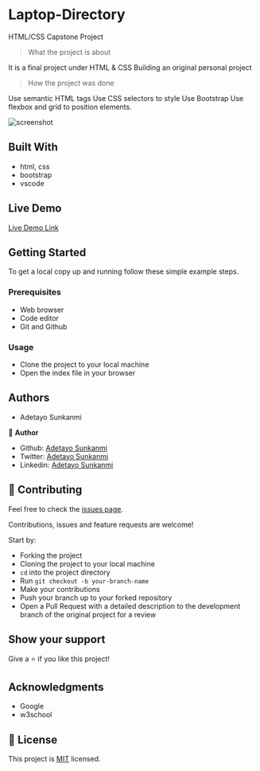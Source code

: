 # Laptop-Directory

HTML/CSS Capstone Project

> What the project is about

It is a final project under HTML & CSS
Building an original personal project

> How the project was done

Use semantic HTML tags
Use CSS selectors to style
Use Bootstrap
Use flexbox and grid to position elements.

![screenshot](images/loyaltysytems.jpg)

## Built With

- html, css
- bootstrap
- vscode

## Live Demo

[Live Demo Link](https://rawcdn.githack.com/jstloyal/Laptop-Directory/7c781b0dcf12aa6a05683e12dfe1222985b097d8/HTML-file/home.html)

## Getting Started

To get a local copy up and running follow these simple example steps.

### Prerequisites

- Web browser
- Code editor
- Git and Github

### Usage

- Clone the project to your local machine
- Open the index file in your browser

## Authors

- Adetayo Sunkanmi

👤 **Author**

- Github: [Adetayo Sunkanmi](https://github.com/jstloyal)
- Twitter: [Adetayo Sunkanmi](https://twitter.com/jstloyalty)
- Linkedin: [Adetayo Sunkanmi](https://www.linkedin.com/in/jstloyalty/)

## 🤝 Contributing

Feel free to check the [issues page](https://github.com/jstloyal/Laptop-Directory/issues).

Contributions, issues and feature requests are welcome!

Start by:

- Forking the project
- Cloning the project to your local machine
- `cd` into the project directory
- Run `git checkout -b your-branch-name`
- Make your contributions
- Push your branch up to your forked repository
- Open a Pull Request with a detailed description to the development branch of the original project for a review

## Show your support

Give a ⭐️ if you like this project!

## Acknowledgments

- Google
- w3school

## 📝 License

This project is [MIT](lic.url) licensed.
